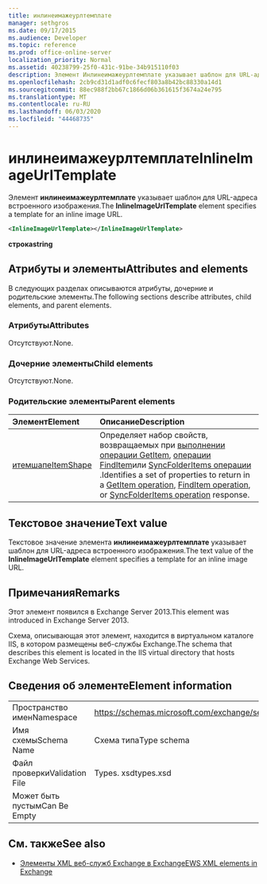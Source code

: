 ```yaml
---
title: инлинеимажеурлтемплате
manager: sethgros
ms.date: 09/17/2015
ms.audience: Developer
ms.topic: reference
ms.prod: office-online-server
localization_priority: Normal
ms.assetid: 40238799-25f0-431c-91be-34b915110f03
description: Элемент Инлинеимажеурлтемплате указывает шаблон для URL-адреса встроенного изображения.
ms.openlocfilehash: 2cb9cd31d1adf0c6fecf803a8b42bc88330a14d1
ms.sourcegitcommit: 88ec988f2bb67c1866d06b361615f3674a24e795
ms.translationtype: MT
ms.contentlocale: ru-RU
ms.lasthandoff: 06/03/2020
ms.locfileid: "44468735"
---
```

# <a name="inlineimageurltemplate"></a><span data-ttu-id="1d4ff-103">инлинеимажеурлтемплате</span><span class="sxs-lookup"><span data-stu-id="1d4ff-103">InlineImageUrlTemplate</span></span>

<span data-ttu-id="1d4ff-104">Элемент **инлинеимажеурлтемплате** указывает шаблон для URL-адреса встроенного изображения.</span><span class="sxs-lookup"><span data-stu-id="1d4ff-104">The **InlineImageUrlTemplate** element specifies a template for an inline image URL.</span></span> 
  
```XML
<InlineImageUrlTemplate></InlineImageUrlTemplate>
```

 <span data-ttu-id="1d4ff-105">**строка**</span><span class="sxs-lookup"><span data-stu-id="1d4ff-105">**string**</span></span>
## <a name="attributes-and-elements"></a><span data-ttu-id="1d4ff-106">Атрибуты и элементы</span><span class="sxs-lookup"><span data-stu-id="1d4ff-106">Attributes and elements</span></span>

<span data-ttu-id="1d4ff-107">В следующих разделах описываются атрибуты, дочерние и родительские элементы.</span><span class="sxs-lookup"><span data-stu-id="1d4ff-107">The following sections describe attributes, child elements, and parent elements.</span></span>
  
### <a name="attributes"></a><span data-ttu-id="1d4ff-108">Атрибуты</span><span class="sxs-lookup"><span data-stu-id="1d4ff-108">Attributes</span></span>

<span data-ttu-id="1d4ff-109">Отсутствуют.</span><span class="sxs-lookup"><span data-stu-id="1d4ff-109">None.</span></span>
  
### <a name="child-elements"></a><span data-ttu-id="1d4ff-110">Дочерние элементы</span><span class="sxs-lookup"><span data-stu-id="1d4ff-110">Child elements</span></span>

<span data-ttu-id="1d4ff-111">Отсутствуют.</span><span class="sxs-lookup"><span data-stu-id="1d4ff-111">None.</span></span>
  
### <a name="parent-elements"></a><span data-ttu-id="1d4ff-112">Родительские элементы</span><span class="sxs-lookup"><span data-stu-id="1d4ff-112">Parent elements</span></span>

|<span data-ttu-id="1d4ff-113">**Элемент**</span><span class="sxs-lookup"><span data-stu-id="1d4ff-113">**Element**</span></span>|<span data-ttu-id="1d4ff-114">**Описание**</span><span class="sxs-lookup"><span data-stu-id="1d4ff-114">**Description**</span></span>|
|:-----|:-----|
|[<span data-ttu-id="1d4ff-115">итемшапе</span><span class="sxs-lookup"><span data-stu-id="1d4ff-115">ItemShape</span></span>](itemshape.md) <br/> |<span data-ttu-id="1d4ff-116">Определяет набор свойств, возвращаемых при [выполнении операции GetItem](getitem-operation.md), [операции FindItem](finditem-operation.md)или [SyncFolderItems операции](syncfolderitems-operation.md) .</span><span class="sxs-lookup"><span data-stu-id="1d4ff-116">Identifies a set of properties to return in a [GetItem operation](getitem-operation.md), [FindItem operation](finditem-operation.md), or [SyncFolderItems operation](syncfolderitems-operation.md) response.</span></span>  <br/> |
   
## <a name="text-value"></a><span data-ttu-id="1d4ff-117">Текстовое значение</span><span class="sxs-lookup"><span data-stu-id="1d4ff-117">Text value</span></span>

<span data-ttu-id="1d4ff-118">Текстовое значение элемента **инлинеимажеурлтемплате** указывает шаблон для URL-адреса встроенного изображения.</span><span class="sxs-lookup"><span data-stu-id="1d4ff-118">The text value of the **InlineImageUrlTemplate** element specifies a template for an inline image URL.</span></span> 
  
## <a name="remarks"></a><span data-ttu-id="1d4ff-119">Примечания</span><span class="sxs-lookup"><span data-stu-id="1d4ff-119">Remarks</span></span>

<span data-ttu-id="1d4ff-120">Этот элемент появился в Exchange Server 2013.</span><span class="sxs-lookup"><span data-stu-id="1d4ff-120">This element was introduced in Exchange Server 2013.</span></span>
  
<span data-ttu-id="1d4ff-121">Схема, описывающая этот элемент, находится в виртуальном каталоге IIS, в котором размещены веб-службы Exchange.</span><span class="sxs-lookup"><span data-stu-id="1d4ff-121">The schema that describes this element is located in the IIS virtual directory that hosts Exchange Web Services.</span></span>
  
## <a name="element-information"></a><span data-ttu-id="1d4ff-122">Сведения об элементе</span><span class="sxs-lookup"><span data-stu-id="1d4ff-122">Element information</span></span>

|||
|:-----|:-----|
|<span data-ttu-id="1d4ff-123">Пространство имен</span><span class="sxs-lookup"><span data-stu-id="1d4ff-123">Namespace</span></span>  <br/> |https://schemas.microsoft.com/exchange/services/2006/types  <br/> |
|<span data-ttu-id="1d4ff-124">Имя схемы</span><span class="sxs-lookup"><span data-stu-id="1d4ff-124">Schema Name</span></span>  <br/> |<span data-ttu-id="1d4ff-125">Схема типа</span><span class="sxs-lookup"><span data-stu-id="1d4ff-125">Type schema</span></span>  <br/> |
|<span data-ttu-id="1d4ff-126">Файл проверки</span><span class="sxs-lookup"><span data-stu-id="1d4ff-126">Validation File</span></span>  <br/> |<span data-ttu-id="1d4ff-127">Types. xsd</span><span class="sxs-lookup"><span data-stu-id="1d4ff-127">types.xsd</span></span>  <br/> |
|<span data-ttu-id="1d4ff-128">Может быть пустым</span><span class="sxs-lookup"><span data-stu-id="1d4ff-128">Can Be Empty</span></span>  <br/> ||
   
## <a name="see-also"></a><span data-ttu-id="1d4ff-129">См. также</span><span class="sxs-lookup"><span data-stu-id="1d4ff-129">See also</span></span>



- [<span data-ttu-id="1d4ff-130">Элементы XML веб-служб Exchange в Exchange</span><span class="sxs-lookup"><span data-stu-id="1d4ff-130">EWS XML elements in Exchange</span></span>](ews-xml-elements-in-exchange.md)


